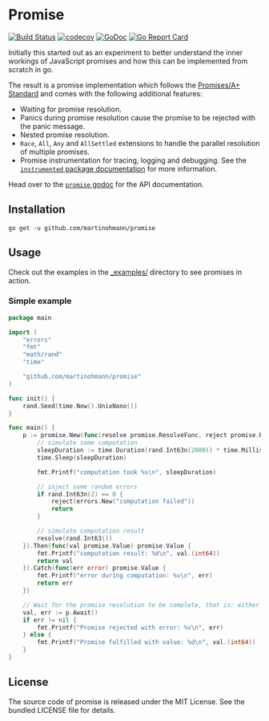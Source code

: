 Promise
=======

[![Build Status](https://travis-ci.org/martinohmann/promise.svg?branch=master)](https://travis-ci.org/martinohmann/promise)
[![codecov](https://codecov.io/gh/martinohmann/promise/branch/master/graph/badge.svg)](https://codecov.io/gh/martinohmann/promise)
[![GoDoc](https://godoc.org/github.com/martinohmann/promise?status.svg)](https://godoc.org/github.com/martinohmann/promise)
[![Go Report Card](https://goreportcard.com/badge/github.com/martinohmann/promise)](https://goreportcard.com/report/github.com/martinohmann/promise)

Initially this started out as an experiment to better understand the inner workings of
JavaScript promises and how this can be implemented from scratch in go.

The result is a promise implementation which follows the [Promises/A+
Standard](https://promisesaplus.com/) and comes with the following additional
features:

* Waiting for promise resolution.
* Panics during promise resolution cause the promise to be rejected with the
  panic message.
* Nested promise resolution.
* `Race`, `All`, `Any` and `AllSettled` extensions to handle the parallel
  resolution of multiple promises.
* Promise instrumentation for tracing, logging and debugging. See the
  [`instrumented` package
  documentation](https://godoc.org/github.com/martinohmann/promise/instrumented)
  for more information.

Head over to the [`promise`
godoc](https://godoc.org/github.com/martinohmann/promise) for the API
documentation.

Installation
------------

```
go get -u github.com/martinohmann/promise
```

Usage
-----

Check out the examples in the [_examples/](_examples/) directory to see promises in action.

### Simple example

```go
package main

import (
	"errors"
	"fmt"
	"math/rand"
	"time"

	"github.com/martinohmann/promise"
)

func init() {
	rand.Seed(time.Now().UnixNano())
}

func main() {
	p := promise.New(func(resolve promise.ResolveFunc, reject promise.RejectFunc) {
		// simulate some computation
		sleepDuration := time.Duration(rand.Int63n(2000)) * time.Millisecond
		time.Sleep(sleepDuration)

		fmt.Printf("computation took %s\n", sleepDuration)

		// inject some random errors
		if rand.Int63n(2) == 0 {
			reject(errors.New("computation failed"))
			return
		}

		// simulate computation result
		resolve(rand.Int63())
	}).Then(func(val promise.Value) promise.Value {
		fmt.Printf("computation result: %d\n", val.(int64))
		return val
	}).Catch(func(err error) promise.Value {
		fmt.Printf("error during computation: %v\n", err)
		return err
	})

	// Wait for the promise resolution to be complete, that is: either fulfillment or rejection.
	val, err := p.Await()
	if err != nil {
		fmt.Printf("Promise rejected with error: %v\n", err)
	} else {
		fmt.Printf("Promise fulfilled with value: %d\n", val.(int64))
	}
}
```

License
-------

The source code of promise is released under the MIT License. See the bundled
LICENSE file for details.
